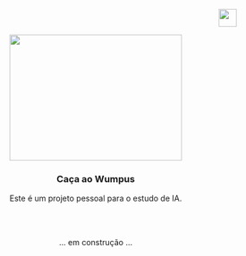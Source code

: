 <p align="right">
  <a>
    <img src="https://cdn-icons-png.flaticon.com/512/3909/3909370.png" width="32" height="32">
  </a>
</p>

<p align="center">
  <a>
    <img src="https://external-preview.redd.it/89YLIhzlwSzVHq9ZKIgD4ySf8JHmQThqS9oJGCdo73w.jpg?auto=webp&s=a04778fdb64d396eec7800f18e0b97e6011a2df5" width="308" height="226">
  </a>
</p>

<h3 align="center">Caça ao Wumpus</h3>

<p align="center">
  Este é um projeto pessoal para o estudo de IA.
</p>

<br>
<br>

<p align="center">
  ... em construção ...
</p>

